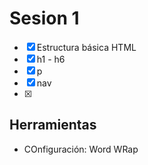 # Sesion 1

- [x] Estructura básica HTML
- [x] h1 - h6
- [x] p
- [x] nav
- [x]

## Herramientas
- COnfiguración: Word WRap
